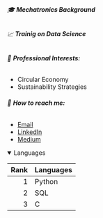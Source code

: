 ###### 🎓 **Mechatronics Background** 

###### 📈 **Trainig on Data Science** 

###### 📑 **Professional Interests:** 
   - Circular Economy 
   - Sustainability Strategies 
   
###### 📧 **How to reach me:** 
   - [Email](r.menetlioglu@gmail.com)
   - [LinkedIn](https://www.linkedin.com/in/reyhanmenetlioglu/)
   - [Medium](https://medium.com/@reyhanmenetlioglu)
   
<details open>                                                                                                                                                 <summary>Languages</summary>
   
| Rank | Languages |
|-----:|-----------|
|     1| Python    |
|     2| SQL       |
|     3| C         |

</details>
   
